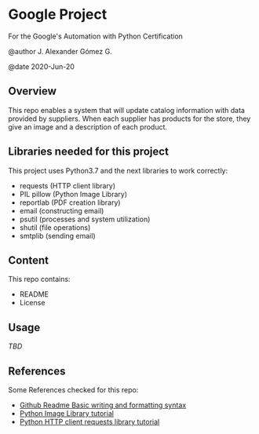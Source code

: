 # Google Project
For the Google's Automation with Python Certification

@author J. Alexander Gómez G.

@date 2020-Jun-20

## Overview

This repo enables a system that will update catalog information with data provided by suppliers. When each supplier has products for the store, they give an image and a description of each product.

## Libraries needed for this project

This project uses Python3.7 and the next libraries to work correctly:

- requests (HTTP client library)
- PIL pillow (Python Image Library)
- reportlab (PDF creation library)
- email (constructing email)
- psutil (processes and system utilization)
- shutil (file operations)
- smtplib (sending email)

## Content

This repo contains:

- README
- License

## Usage

*TBD*

## References 

Some References checked for this repo:

- [Github Readme Basic writing and formatting syntax](https://help.github.com/en/github/writing-on-github/basic-writing-and-formatting-syntax)
- [Python Image Library tutorial](https://pillow.readthedocs.io/en/stable/handbook/tutorial.html)
- [Python HTTP client requests library tutorial](https://requests.readthedocs.io/en/master/user/quickstart/)
